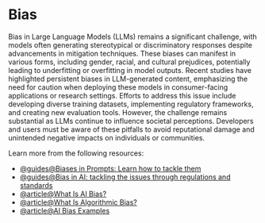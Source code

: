 # Bias

Bias in Large Language Models (LLMs) remains a significant challenge, with models often generating stereotypical or discriminatory responses despite advancements in mitigation techniques. These biases can manifest in various forms, including gender, racial, and cultural prejudices, potentially leading to underfitting or overfitting in model outputs. Recent studies have highlighted persistent biases in LLM-generated content, emphasizing the need for caution when deploying these models in consumer-facing applications or research settings. Efforts to address this issue include developing diverse training datasets, implementing regulatory frameworks, and creating new evaluation tools. However, the challenge remains substantial as LLMs continue to influence societal perceptions. Developers and users must be aware of these pitfalls to avoid reputational damage and unintended negative impacts on individuals or communities.

Learn more from the following resources:

- [@guides@Biases in Prompts: Learn how to tackle them](https://mindfulengineer.ai/understanding-biases-in-prompts/)
- [@guides@Bias in AI: tackling the issues through regulations and standards](https://publicpolicy.ie/papers/bias-in-ai-tackling-the-issues-through-regulations-and-standards/)
- [@article@What Is AI Bias?](https://www.ibm.com/topics/ai-bias)
- [@article@What Is Algorithmic Bias?](https://www.ibm.com/think/topics/algorithmic-bias)
- [@article@AI Bias Examples](https://www.ibm.com/think/topics/shedding-light-on-ai-bias-with-real-world-examples)